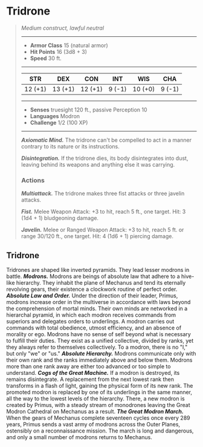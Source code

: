 # Tridrone
>*Medium construct, lawful neutral*
>___
>- **Armor Class** 15 (natural armor)
>- **Hit Points** 16 (3d8 + 3)
>- **Speed** 30 ft.
>___
>|STR|DEX|CON|INT|WIS|CHA|
>|:---:|:---:|:---:|:---:|:---:|:---:|
>|12 (+1)|13 (+1)|12 (+1)|9 (-1)|10 (+0)|9 (-1)|
>___
>- **Senses** truesight 120 ft., passive Perception 10
>- **Languages** Modron
>- **Challenge** 1/2 (100 XP)
>___
>***Axiomatic Mind.*** The tridrone can't be compelled to act in a manner contrary to its nature or its instructions.  
>
>***Disintegration.*** If the tridrone dies, its body disintegrates into dust, leaving behind its weapons and anything else it was carrying.  
>
>### Actions
>***Multiattack.*** The tridrone makes three fist attacks or three javelin attacks.  
>
>***Fist.*** Melee Weapon Attack: +3 to hit, reach 5 ft., one target. Hit: 3 (1d4 + 1) bludgeoning damage.  
>
>***Javelin.*** Melee  or Ranged Weapon Attack: +3 to hit, reach 5 ft. or range 30/120 ft., one target. Hit: 4 (1d6 + 1) piercing damage.
## Tridrone
Tridrones are shaped like inverted pyramids. They lead lesser modrons in battle.
***Modrons.*** Modrons are beings of absolute law that adhere to a hive-like hierarchy. They inhabit the plane of Mechanus and tend its eternally revolving gears, their existence a clockwork routine of perfect order.
***Absolute Law and Order.***  Under the direction of their leader, Primus, modrons increase order in the multiverse in accordance with laws beyond the comprehension of mortal minds. Their own minds are networked in a hierarchal pyramid, in which each modron receives commands from superiors and delegates orders to underlings. A modron carries out commands with total obedience, utmost efficiency, and an absence of morality or ego. Modrons have no sense of self beyond what is necessary to fulfill their duties. They exist as a unified collective, divided by ranks, yet they always refer to themselves collectively. To a modron, there is no "I," but only "we" or "us."
***Absolute Hierarchy.***  Modrons communicate only with their own rank and the ranks immediately above and below them. Modrons more than one rank away are either too advanced or too simple to understand.
***Cogs of the Great Machine.***  If a modron is destroyed, its remains disintegrate. A replacement from the next lowest rank then transforms in a flash of light, gaining the physical form of its new rank. The promoted modron is replaced by one of its underlings in the same manner, all the way to the lowest levels of the hierarchy. There, a new modron is created by Primus, with a steady stream of monodrones leaving the Great Modron Cathedral on Mechanus as a result.
***The Great Modron March.***  When the gears of Mechanus complete seventeen cycles once every 289 years, Primus sends a vast army of modrons across the Outer Planes, ostensibly on a reconnaissance mission. The march is long and dangerous, and only a small number of modrons returns to Mechanus.